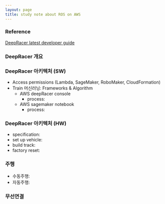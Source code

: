 ```yaml
---
layout: page
title: study note about ROS on AWS
---
```


### Reference
[DeepRacer latest developer guide](https://docs.aws.amazon.com/deepracer/latest/developerguide/awsracerdg.pdf#%5B%7B%22num%22%3A565%2C%22gen%22%3A0%7D%2C%7B%22name%22%3A%22XYZ%22%7D%2C72%2C416.96%2Cnull%5D)

### DeepRacer 개요

### DeepRacer 아키텍처 (SW)

- Access permissions (Lambda, SageMaker, RoboMaker, CloudFormation)
- Train 머신러닝: Frameworks & Algorithm
    - AWS deepRacer console
        - process:
    - AWS sagemaker notebook
        - process:

### DeepRacer 아키텍처 (HW)

- specification:
- set up vehicle:
- build track:
- factory reset:

### 주행

- 수동주행:
- 자동주행:

### 무선연결

